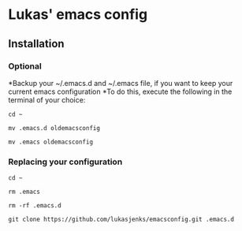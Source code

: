 # Lukas' emacs config

## Installation

### Optional
*Backup your ~/.emacs.d and ~/.emacs file, if you want to keep your current emacs configuration
*To do this, execute the following in the terminal of your choice:

`cd ~`

`mv .emacs.d oldemacsconfig`

`mv .emacs oldemacsconfig`

### Replacing your configuration

`cd ~`

`rm .emacs`

`rm -rf .emacs.d`

`git clone https://github.com/lukasjenks/emacsconfig.git .emacs.d`
